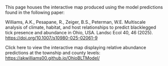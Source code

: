 This page houses the interactive map produced using the model predictions found in the following paper:

Williams, A.K., Pesapane, R., Zeiger, B.S., Peterman, W.E. Multiscale analysis of climate, habitat, and host relationships to predict blacklegged tick presence and abundance in Ohio, USA. Landsc Ecol 40, 46 (2025). https://doi.org/10.1007/s10980-025-02061-9

Click here to view the interactive map displaying relative abundance predictions at the township and county levels: https://akwilliams00.github.io/OhioBLTModel/ 
